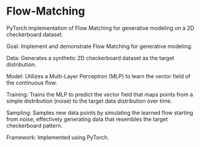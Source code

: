 # Flow-Matching
PyTorch implementation of Flow Matching for generative modeling on a 2D checkerboard dataset.

Goal: Implement and demonstrate Flow Matching for generative modeling.

Data: Generates a synthetic 2D checkerboard dataset as the target distribution.

Model: Utilizes a Multi-Layer Perceptron (MLP) to learn the vector field of the continuous flow.

Training: Trains the MLP to predict the vector field that maps points from a simple distribution (noise) to the target data distribution over time.

Sampling: Samples new data points by simulating the learned flow starting from noise, effectively generating data that resembles the target checkerboard pattern.

Framework: Implemented using PyTorch.
